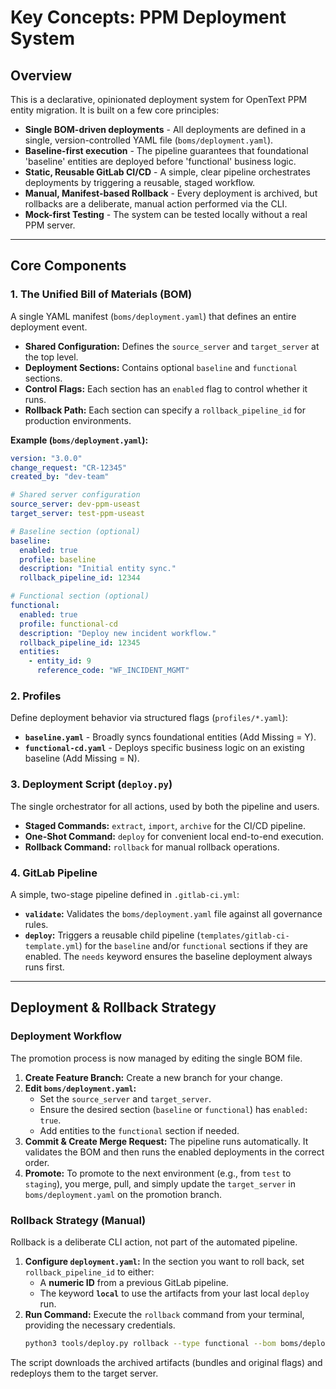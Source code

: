 # Key Concepts: PPM Deployment System

## Overview

This is a declarative, opinionated deployment system for OpenText PPM entity migration. It is built on a few core principles:
- **Single BOM-driven deployments** - All deployments are defined in a single, version-controlled YAML file (`boms/deployment.yaml`).
- **Baseline-first execution** - The pipeline guarantees that foundational 'baseline' entities are deployed before 'functional' business logic.
- **Static, Reusable GitLab CI/CD** - A simple, clear pipeline orchestrates deployments by triggering a reusable, staged workflow.
- **Manual, Manifest-based Rollback** - Every deployment is archived, but rollbacks are a deliberate, manual action performed via the CLI.
- **Mock-first Testing** - The system can be tested locally without a real PPM server.

---

## Core Components

### 1. **The Unified Bill of Materials (BOM)**
A single YAML manifest (`boms/deployment.yaml`) that defines an entire deployment event.
- **Shared Configuration:** Defines the `source_server` and `target_server` at the top level.
- **Deployment Sections:** Contains optional `baseline` and `functional` sections.
- **Control Flags:** Each section has an `enabled` flag to control whether it runs.
- **Rollback Path:** Each section can specify a `rollback_pipeline_id` for production environments.

**Example (`boms/deployment.yaml`):**
```yaml
version: "3.0.0"
change_request: "CR-12345"
created_by: "dev-team"

# Shared server configuration
source_server: dev-ppm-useast
target_server: test-ppm-useast

# Baseline section (optional)
baseline:
  enabled: true
  profile: baseline
  description: "Initial entity sync."
  rollback_pipeline_id: 12344

# Functional section (optional)
functional:
  enabled: true
  profile: functional-cd
  description: "Deploy new incident workflow."
  rollback_pipeline_id: 12345
  entities:
    - entity_id: 9
      reference_code: "WF_INCIDENT_MGMT"
```

### 2. **Profiles**
Define deployment behavior via structured flags (`profiles/*.yaml`):
- **`baseline.yaml`** - Broadly syncs foundational entities (Add Missing = Y).
- **`functional-cd.yaml`** - Deploys specific business logic on an existing baseline (Add Missing = N).

### 3. **Deployment Script (`deploy.py`)**
The single orchestrator for all actions, used by both the pipeline and users.
- **Staged Commands:** `extract`, `import`, `archive` for the CI/CD pipeline.
- **One-Shot Command:** `deploy` for convenient local end-to-end execution.
- **Rollback Command:** `rollback` for manual rollback operations.

### 4. **GitLab Pipeline**
A simple, two-stage pipeline defined in `.gitlab-ci.yml`:
- **`validate`:** Validates the `boms/deployment.yaml` file against all governance rules.
- **`deploy`:** Triggers a reusable child pipeline (`templates/gitlab-ci-template.yml`) for the `baseline` and/or `functional` sections if they are enabled. The `needs` keyword ensures the baseline deployment always runs first.

---

## Deployment & Rollback Strategy

### **Deployment Workflow**
The promotion process is now managed by editing the single BOM file.
1.  **Create Feature Branch:** Create a new branch for your change.
2.  **Edit `boms/deployment.yaml`:**
    *   Set the `source_server` and `target_server`.
    *   Ensure the desired section (`baseline` or `functional`) has `enabled: true`.
    *   Add entities to the `functional` section if needed.
3.  **Commit & Create Merge Request:** The pipeline runs automatically. It validates the BOM and then runs the enabled deployments in the correct order.
4.  **Promote:** To promote to the next environment (e.g., from `test` to `staging`), you merge, pull, and simply update the `target_server` in `boms/deployment.yaml` on the promotion branch.

### **Rollback Strategy (Manual)**
Rollback is a deliberate CLI action, not part of the automated pipeline.
1.  **Configure `deployment.yaml`:** In the section you want to roll back, set `rollback_pipeline_id` to either:
    *   A **numeric ID** from a previous GitLab pipeline.
    *   The keyword **`local`** to use the artifacts from your last local `deploy` run.
2.  **Run Command:** Execute the `rollback` command from your terminal, providing the necessary credentials.
    ```bash
    python3 tools/deploy.py rollback --type functional --bom boms/deployment.yaml
    ```
The script downloads the archived artifacts (bundles and original flags) and redeploys them to the target server.